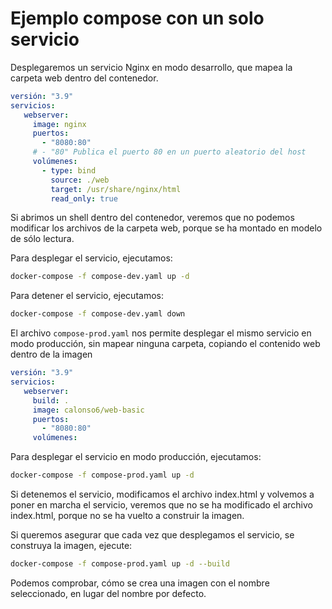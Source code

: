 # Ejemplo compose con un solo servicio
Desplegaremos un servicio Nginx en modo desarrollo, que mapea la carpeta web dentro del contenedor.

```yaml
versión: "3.9"
servicios:
   webserver:
     image: nginx
     puertos:
       - "8080:80"
     # - "80" Publica el puerto 80 en un puerto aleatorio del host
     volúmenes:
       - type: bind
         source: ./web
         target: /usr/share/nginx/html
         read_only: true
````

Si abrimos un shell dentro del contenedor, veremos que no podemos modificar los archivos de la carpeta web, porque se ha montado en modelo de sólo lectura.

Para desplegar el servicio, ejecutamos:

```bash
docker-compose -f compose-dev.yaml up -d
````

Para detener el servicio, ejecutamos:

```bash
docker-compose -f compose-dev.yaml down
````

El archivo `compose-prod.yaml` nos permite desplegar el mismo servicio en modo producción, sin mapear ninguna carpeta, copiando el contenido web dentro de la imagen

```yaml
versión: "3.9"
servicios:
   webserver:
     build: .
     image: calonso6/web-basic
     puertos:
       - "8080:80"
     volúmenes:
   ````

Para desplegar el servicio en modo producción, ejecutamos:

```bash
docker-compose -f compose-prod.yaml up -d
````

Si detenemos el servicio, modificamos el archivo index.html y volvemos a poner en marcha el servicio, veremos que no se ha modificado el archivo index.html, porque no se ha vuelto a construir la imagen.

Si queremos asegurar que cada vez que desplegamos el servicio, se construya la imagen, ejecute:

```bash
docker-compose -f compose-prod.yaml up -d --build
````

Podemos comprobar, cómo se crea una imagen con el nombre seleccionado, en lugar del nombre por defecto.